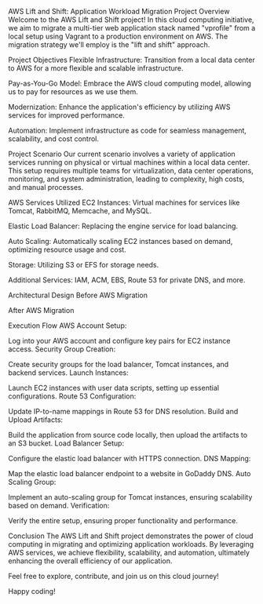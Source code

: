 AWS Lift and Shift: Application Workload Migration
Project Overview
Welcome to the AWS Lift and Shift project! In this cloud computing initiative, we aim to migrate a multi-tier web application stack named "vprofile" from a local setup using Vagrant to a production environment on AWS. The migration strategy we'll employ is the "lift and shift" approach.

Project Objectives
Flexible Infrastructure: Transition from a local data center to AWS for a more flexible and scalable infrastructure.

Pay-as-You-Go Model: Embrace the AWS cloud computing model, allowing us to pay for resources as we use them.

Modernization: Enhance the application's efficiency by utilizing AWS services for improved performance.

Automation: Implement infrastructure as code for seamless management, scalability, and cost control.

Project Scenario
Our current scenario involves a variety of application services running on physical or virtual machines within a local data center. This setup requires multiple teams for virtualization, data center operations, monitoring, and system administration, leading to complexity, high costs, and manual processes.

AWS Services Utilized
EC2 Instances: Virtual machines for services like Tomcat, RabbitMQ, Memcache, and MySQL.

Elastic Load Balancer: Replacing the engine service for load balancing.

Auto Scaling: Automatically scaling EC2 instances based on demand, optimizing resource usage and cost.

Storage: Utilizing S3 or EFS for storage needs.

Additional Services: IAM, ACM, EBS, Route 53 for private DNS, and more.

Architectural Design
Before AWS Migration

After AWS Migration

Execution Flow
AWS Account Setup:

Log into your AWS account and configure key pairs for EC2 instance access.
Security Group Creation:

Create security groups for the load balancer, Tomcat instances, and backend services.
Launch Instances:

Launch EC2 instances with user data scripts, setting up essential configurations.
Route 53 Configuration:

Update IP-to-name mappings in Route 53 for DNS resolution.
Build and Upload Artifacts:

Build the application from source code locally, then upload the artifacts to an S3 bucket.
Load Balancer Setup:

Configure the elastic load balancer with HTTPS connection.
DNS Mapping:

Map the elastic load balancer endpoint to a website in GoDaddy DNS.
Auto Scaling Group:

Implement an auto-scaling group for Tomcat instances, ensuring scalability based on demand.
Verification:

Verify the entire setup, ensuring proper functionality and performance.

Conclusion
The AWS Lift and Shift project demonstrates the power of cloud computing in migrating and optimizing application workloads. By leveraging AWS services, we achieve flexibility, scalability, and automation, ultimately enhancing the overall efficiency of our application.

Feel free to explore, contribute, and join us on this cloud journey!

Happy coding!